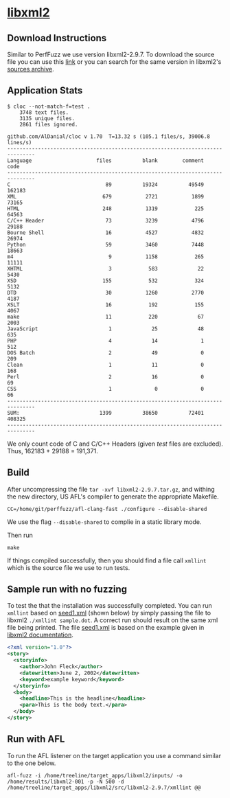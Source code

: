 # [libxml2](http://www.xmlsoft.org/)

## Download Instructions

Similar to PerfFuzz we use version libxml2-2.9.7. To download the source file you can use this 
[link](http://xmlsoft.org/sources/libxml2-2.9.7-rc1.tar.gz) or you can search for the same version in libxml2's 
[sources archive](http://xmlsoft.org/sources/).  

## Application Stats

```commandline
$ cloc --not-match-f=test .
    3748 text files.
    3135 unique files.                                          
    2861 files ignored.

github.com/AlDanial/cloc v 1.70  T=13.32 s (105.1 files/s, 39006.8 lines/s)
-------------------------------------------------------------------------------
Language                     files          blank        comment           code
-------------------------------------------------------------------------------
C                               89          19324          49549         162183
XML                            679           2721           1899          73165
HTML                           248           1319            225          64563
C/C++ Header                    73           3239           4796          29188
Bourne Shell                    16           4527           4832          26974
Python                          59           3460           7448          18663
m4                               9           1158            265          11111
XHTML                            3            583             22           5430
XSD                            155            532            324           5132
DTD                             30           1260           2770           4187
XSLT                            16            192            155           4067
make                            11            220             67           2003
JavaScript                       1             25             48            635
PHP                              4             14              1            512
DOS Batch                        2             49              0            209
Clean                            1             11              0            168
Perl                             2             16              0             69
CSS                              1              0              0             66
-------------------------------------------------------------------------------
SUM:                          1399          38650          72401         408325
-------------------------------------------------------------------------------
```

We only count code of C and C/C++ Headers (given *test* files are excluded). Thus, 162183 + 29188 = 191,371.

## Build

After uncompressing the file `tar -xvf libxml2-2.9.7.tar.gz`, and withing the new directory, US AFL's compiler to 
generate the appropriate Makefile.

```commandline
CC=/home/git/perffuzz/afl-clang-fast ./configure --disable-shared
```
We use the flag `--disable-shared` to complie in a static library mode.

Then run 
```commandline
make
```

If things compiled successfully, then you should find a file call `xmllint` which is the source file we use to run
tests.

## Sample run with no fuzzing

To test the that the installation was successfully completed. You can run `xmllint` based on 
[seed1.xml](inputs/seed1.xml) (shown below) by simply passing the file to libxml2 `./xmllint sample.dot`. A correct
run should result on the same xml file being printed. The file [seed1.xml](inputs/seed1.xml) is based on the example
given in [libxml2 documentation](http://www.xmlsoft.org/tutorial/apb.html). 

```xml
<?xml version="1.0"?>
<story>
  <storyinfo>
    <author>John Fleck</author>
    <datewritten>June 2, 2002</datewritten>
    <keyword>example keyword</keyword>
  </storyinfo>
  <body>
    <headline>This is the headline</headline>
    <para>This is the body text.</para>
  </body>
</story>
```

## Run with AFL

To run the AFL listener on the target application you use a command similar to the one below.

```commandline
afl-fuzz -i /home/treeline/target_apps/libxml2/inputs/ -o /home/results/libxml2-001 -p -N 500 -d /home/treeline/target_apps/libxml2/src/libxml2-2.9.7/xmllint @@
```
